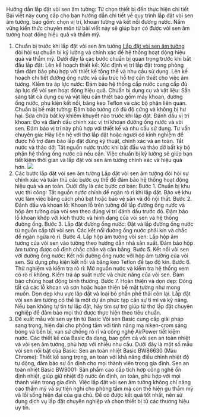 Hướng dẫn lắp đặt vòi sen âm tường: Từ chọn thiết bị đến thực hiện chi tiết
Bài viết này cung cấp cho bạn hướng dẫn chi tiết về quy trình lắp đặt vòi sen âm tường, bao gồm: chọn vị trí, khoan tường và kết nối đường nước. Nắm vững kiến thức chuyên môn từ bài viết này sẽ giúp bạn có được vòi sen âm tường hoạt động hiệu quả và thẩm mỹ.
1. Chuẩn bị trước khi lắp đặt vòi sen âm tường
[Lắp đặt vòi sen âm tường](https://basicgalaxy.vn/lap-dat-voi-sen-am-tuong) đòi hỏi sự chuẩn bị kỹ lưỡng và chính xác để hệ thống hoạt động hiệu quả và thẩm mỹ. Dưới đây là các bước chuẩn bị quan trọng trước khi bắt đầu lắp đặt:
Lên kế hoạch thiết kế: Xác định vị trí lắp đặt trong phòng tắm đảm bảo phù hợp với thiết kế tổng thể và nhu cầu sử dụng. Lên kế hoạch chi tiết đường ống nước và cấu trúc hỗ trợ cần thiết cho việc âm tường.
Kiểm tra áp lực nước: Đảm bảo hệ thống cấp nước cung cấp đủ áp lực để vòi sen hoạt động hiệu quả.
Chuẩn bị dụng cụ và vật liệu: Sẵn sàng tất cả dụng cụ và vật liệu cần thiết bao gồm máy khoan, đường ống nước, phụ kiện kết nối, băng keo Teflon và các bộ phận liên quan.
Chuẩn bị bề mặt tường: Đảm bảo tường có đủ độ cứng và không bị hư hại. Sửa chữa bất kỳ khiếm khuyết nào trước khi lắp đặt.
Đánh dấu vị trí khoan: Đo và đánh dấu chính xác vị trí khoan đường ống nước và vòi sen. Đảm bảo vị trí này phù hợp với thiết kế và nhu cầu sử dụng.
Tư vấn chuyên gia: Hãy liên hệ với thợ lắp đặt hoặc người có kinh nghiệm để được hỗ trợ đảm bảo lắp đặt đúng kỹ thuật, chính xác và an toàn.
Tắt nước và tháo dỡ: Tắt nguồn nước trước khi bắt đầu và tháo dỡ bất kỳ bộ phận hệ thống ống nước cũ nếu cần.
Việc chuẩn bị kỹ lưỡng sẽ giúp bạn tiết kiệm thời gian và lắp đặt vòi sen âm tường chính xác và hiệu quả hơn.
![](https://lh7-us.googleusercontent.com/Rl-IvJxc21c31VWbjQatgEKpeOH0VTzHilM1gfSSScuQe4m_z-nzMgpERrJZlr1Cm9r2v6whGhwd3zP7QaJbL7KjRIKf2JmDMJGObpOWN-uhRAHM3PKajaiOXg7VzboIgWHO2qhZlmy8yRdVSP1vB4o)
2. Các bước lắp đặt vòi sen âm tường
Lắp đặt vòi sen âm tường đòi hỏi sự chính xác và tuân thủ các bước cụ thể để đảm bảo hệ thống hoạt động hiệu quả và an toàn. Dưới đây là các bước cơ bản:
Bước 1. Chuẩn bị khu vực thi công:
Tắt nguồn nước chính để ngăn rò rỉ khi lắp đặt.
Bảo vệ khu vực làm việc bằng cách phủ bạt hoặc bảo vệ sàn và đồ nội thất.
Bước 2. Đánh dấu và khoan lỗ:
Khoan lỗ trên tường để lắp đường ống nước và hộp âm tường của vòi sen theo đúng vị trí đánh dấu trước đó.
Đảm bảo lỗ khoan khớp với kích thước và hình dạng của vòi sen và hệ thống đường ống.
Bước 3. Lắp đặt đường ống nước:
Đặt và lắp đường ống nước từ nguồn cấp tới vòi sen.
Các kết nối đường ống nước phải kín và chắc để ngăn ngừa rò rỉ.
Bước 4. Lắp hộp âm tường vòi sen:
Lắp hộp âm tường của vòi sen vào tường theo hướng dẫn nhà sản xuất.
Đảm bảo hộp âm tường được cố định chắc chắn và cân bằng.
Bước 5. Kết nối vòi sen với đường ống nước:
Kết nối đường ống nước với hộp âm tường của vòi sen. Sử dụng phụ kiện kết nối và băng keo Teflon để tạo độ kín.
Bước 6. Thử nghiệm và kiểm tra rò rỉ:
Mở nguồn nước và kiểm tra hệ thống xem có rò rỉ không.
Kiểm tra áp suất nước và chức năng của vòi sen. Đảm bảo chúng hoạt động bình thường.
Bước 7. Hoàn thiện và dọn dẹp:
Đóng tất cả các lỗ khoan và sơn hoặc hoàn thiện bề mặt tường như mong muốn.
Dọn dẹp khu vực lắp đặt và loại bỏ phần phế thải còn lại.
Lắp đặt vòi sen âm tường có thể là một dự án phức tạp cần sự tỉ mỉ và kỹ năng. Nếu bạn không tự tin tự lắp đặt, hãy tìm sự trợ giúp từ thợ lắp đặt chuyên nghiệp để đảm bảo mọi thứ được thực hiện theo tiêu chuẩn.
3. Đề xuất mẫu vòi sen uy tín từ Basic
Vòi sen Basic cung cấp giải pháp sang trọng, hiện đại cho phòng tắm với tính năng mạ niken-crom sáng bóng và bền bỉ, van sứ chống rò rỉ và công nghệ AirPower tiết kiệm nước. Các thiết kế của Basic đa dạng, bao gồm cả vòi sen an toàn nhiệt và vòi sen âm tường, phù hợp với nhiều nhu cầu. Dưới đây là một số mẫu vòi sen nổi bật của Basic:
Sen an toàn nhiệt Basic BW86630 (Màu Chrome): Thiết kế sang trọng, an toàn với khả năng điều chỉnh nhiệt độ tự động, đảm bảo sự ổn định cho mọi thành viên trong gia đình.
Sen an toàn nhiệt Basic BW9001: Sản phẩm cao cấp tích hợp công nghệ ổn định nhiệt, giúp giữ nhiệt độ nước ổn định, an toàn, phù hợp với mọi thành viên trong gia đình.
Việc lắp đặt vòi sen âm tường không chỉ nâng cao thẩm mỹ và sự tiện nghi cho phòng tắm mà còn thể hiện gu thẩm mỹ và lối sống hiện đại của gia chủ. Để có được kết quả tốt nhất, nên sử dụng dịch vụ lắp đặt chuyên nghiệp và chọn thiết bị từ các thương hiệu uy tín.

